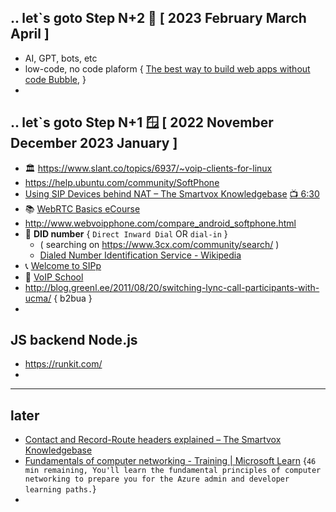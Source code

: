 ## .. let`s goto Step N+2 🌟 [ 2023 February March April ]
- AI, GPT, bots, etc 
- low-code, no code plaform { [The best way to build web apps without code Bubble](https://bubble.io/),  } 
- 


## .. let`s goto Step N+1 🪟 [ 2022 November December 2023 January ]
- 🏛️ https://www.slant.co/topics/6937/~voip-clients-for-linux
- https://help.ubuntu.com/community/SoftPhone 
- [Using SIP Devices behind NAT – The Smartvox Knowledgebase](https://kb.smartvox.co.uk/voip-sip/sip-devices-nat/)  [ 📺 6:30 ](https://www.youtube.com/watch?v=4dLJmZOcWFc)  
- 📚 [WebRTC Basics eCourse](https://webrtc.ventures/webrtc-basics-course/)  
- http://www.webvoipphone.com/compare_android_softphone.html
- 🎹 **DID number** { ```Direct Inward Dial``` OR ```dial-in``` } 
  - ( searching on https://www.3cx.com/community/search/ )
  - [Dialed Number Identification Service - Wikipedia](https://en.wikipedia.org/wiki/Dialed_Number_Identification_Service) 
- 📞 [Welcome to SIPp](https://sipp.sourceforge.net/) 
- 🧮 [VoIP School](https://www.voip.school/courses/enrolled/1362752) 
- http://blog.greenl.ee/2011/08/20/switching-lync-call-participants-with-ucma/ { b2bua } 
- 

## JS backend Node.js 
- https://runkit.com/ 
- 



___
## later 
- [Contact and Record-Route headers explained – The Smartvox Knowledgebase](https://kb.smartvox.co.uk/opensips/contact-and-record-route-headers-explained/)
- [Fundamentals of computer networking - Training | Microsoft Learn](https://learn.microsoft.com/en-us/training/modules/network-fundamentals/) {```46 min remaining, You'll learn the fundamental principles of computer networking to prepare you for the Azure admin and developer learning paths.```}
- 
